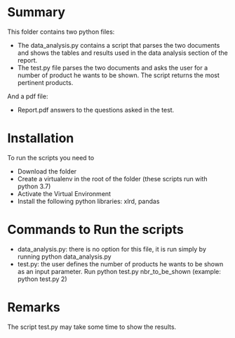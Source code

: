 # Summary

This folder contains two python files:  
  - The data_analysis.py contains a script that parses the two documents and shows the tables and results used 
in the data analysis section of the report.   
  - The test.py file parses the two documents and asks the user for a number of product he wants to be shown.
The script returns the most pertinent products.  

And a pdf file:
  - Report.pdf answers to the questions asked in the test.

# Installation
To run the scripts you need to
- Download the folder  
- Create a virtualenv in the root of the folder (these scripts run with python 3.7) 
- Activate the Virtual Environment
- Install the following python libraries: xlrd, pandas


# Commands to Run the scripts

- data_analysis.py: there is no option for this file, it is run simply by running python data_analysis.py
- test.py: the user defines the number of products he wants to be shown as an input parameter. Run python test.py nbr_to_be_shown (example: python test.py 2) 

# Remarks

The script test.py may take some time to show the results.
